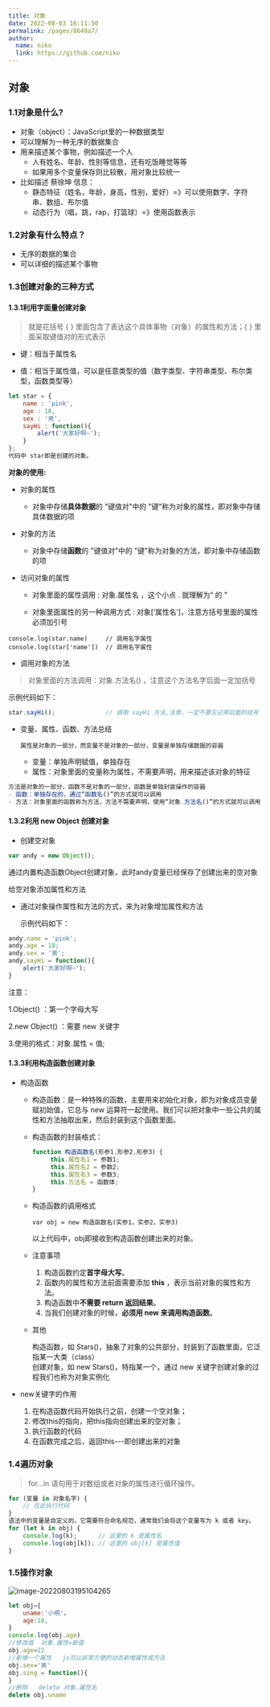 ```yaml
---
title: 对象
date: 2022-08-03 16:11:50
permalink: /pages/8649a7/
author: 
  name: niko
  link: https://github.com/niko
---
```

## 对象

### 1.1对象是什么?

* 对象（object）：JavaScript里的一种数据类型
* 可以理解为一种无序的数据集合
* 用来描述某个事物，例如描述一个人
  * 人有姓名、年龄、性别等信息，还有吃饭睡觉等等
  * 如果用多个变量保存则比较散，用对象比较统一
* 比如描述 蔡徐坤 信息：
  * 静态特征（姓名，年龄，身高，性别，爱好）=》可以使用数字、字符串、数组、布尔值
  * 动态行为（唱，跳，rap，打篮球）=》使用函数表示

### 1.2对象有什么特点？

* 无序的数据的集合
* 可以详细的描述某个事物

### 1.3创建对象的三种方式

#### 1.3.1利用字面量创建对象

> 就是花括号 { } 里面包含了表达这个具体事物（对象）的属性和方法；{ } 里面采取键值对的形式表示 

- 键：相当于属性名

- 值：相当于属性值，可以是任意类型的值（数字类型、字符串类型、布尔类型，函数类型等）

```js
let star = {
    name : 'pink',
    age : 18,
    sex : '男',
    sayHi : function(){
        alert('大家好啊~');
    }
};
代码中 star即是创建的对象。
```

**对象的使用:**

- 对象的属性

  - 对象中存储**具体数据**的 "键值对"中的 "键"称为对象的属性，即对象中存储具体数据的项

- 对象的方法

  - 对象中存储**函数**的 "键值对"中的 "键"称为对象的方法，即对象中存储函数的项

- 访问对象的属性

  - 对象里面的属性调用 : 对象.属性名 ，这个小点 . 就理解为“ 的 ”  

  - 对象里面属性的另一种调用方式 : 对象[‘属性名’]，注意方括号里面的属性必须加引号      

```
console.log(star.name)     // 调用名字属性
console.log(star['name'])  // 调用名字属性
```

* 调用对象的方法

> 对象里面的方法调用：对象.方法名() ，注意这个方法名字后面一定加括号 

示例代码如下：

```js
star.sayHi();              // 调用 sayHi 方法,注意，一定不要忘记带后面的括号
```

- 变量、属性、函数、方法总结

  ```
  属性是对象的一部分，而变量不是对象的一部分，变量是单独存储数据的容器
  ```

  - 变量：单独声明赋值，单独存在
  - 属性：对象里面的变量称为属性，不需要声明，用来描述该对象的特征

```js
方法是对象的一部分，函数不是对象的一部分，函数是单独封装操作的容器
- 函数：单独存在的，通过“函数名()”的方式就可以调用
- 方法：对象里面的函数称为方法，方法不需要声明，使用“对象.方法名()”的方式就可以调用，方法用来描述该对象的行为和功能。 
```

#### 1.3.2利用 new Object 创建对象 

* 创建空对象

```js
var andy = new Object();
```

通过内置构造函数Object创建对象，此时andy变量已经保存了创建出来的空对象

给空对象添加属性和方法

- 通过对象操作属性和方法的方式，来为对象增加属性和方法

  示例代码如下：

```js
andy.name = 'pink';
andy.age = 18;
andy.sex = '男';
andy.sayHi = function(){
    alert('大家好啊~');
}
```

注意：

1.Object() ：第一个字母大写   

2.new Object() ：需要 new 关键字

3.使用的格式：对象.属性 =  值;     

#### 1.3.3利用构造函数创建对象

- 构造函数

  - 构造函数：是一种特殊的函数，主要用来初始化对象，即为对象成员变量赋初始值，它总与 new 运算符一起使用。我们可以把对象中一些公共的属性和方法抽取出来，然后封装到这个函数里面。

  - 构造函数的封装格式：

    ```js
    function 构造函数名(形参1,形参2,形参3) {
         this.属性名1 = 参数1;
         this.属性名2 = 参数2;
         this.属性名3 = 参数3;
         this.方法名 = 函数体;
    }
    ```

  - 构造函数的调用格式

    ```
    var obj = new 构造函数名(实参1，实参2，实参3)
    ```

    以上代码中，obj即接收到构造函数创建出来的对象。

  - 注意事项

    1.   构造函数约定**首字母大写**。
    2.   函数内的属性和方法前面需要添加 **this** ，表示当前对象的属性和方法。
    3.   构造函数中**不需要 return 返回结果**。
    4.   当我们创建对象的时候，**必须用 new 来调用构造函数**。

  - 其他

    构造函数，如 Stars()，抽象了对象的公共部分，封装到了函数里面，它泛指某一大类（class）  
    创建对象，如 new Stars()，特指某一个，通过 new 关键字创建对象的过程我们也称为对象实例化

- new关键字的作用

  1. 在构造函数代码开始执行之前，创建一个空对象；
  2. 修改this的指向，把this指向创建出来的空对象；
  3. 执行函数的代码
  4. 在函数完成之后，返回this---即创建出来的对象

### 1.4遍历对象

> for...in 语句用于对数组或者对象的属性进行循环操作。

```js
for (变量 in 对象名字) {
    // 在此执行代码
}
语法中的变量是自定义的，它需要符合命名规范，通常我们会将这个变量写为 k 或者 key。
for (let k in obj) {
    console.log(k);      // 这里的 k 是属性名
    console.log(obj[k]); // 这里的 obj[k] 是属性值
}
```

### 1.5操作对象

![image-20220803195104265](https://typorayyds.oss-cn-beijing.aliyuncs.com/img/202208031951339.png)

```js
let obj={
    uname:'小明'，
    age:18,
}
console.log(obj.age)
//修改值  对象.属性=新值
obj.age=22
//新增一个属性   js可以非常方便的动态新增属性或方法
obj.sex='男'
obj.sing = function(){
}
//删除   delete 对象.属性名
delete obj.uname
```

